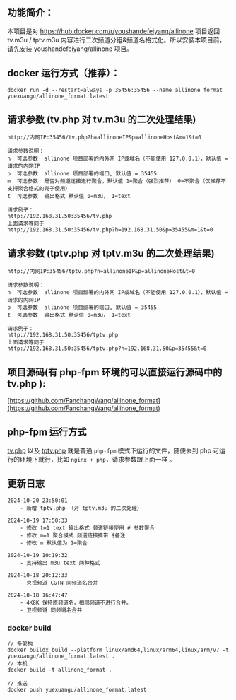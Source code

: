 ## 功能简介：
本项目是对 https://hub.docker.com/r/youshandefeiyang/allinone 项目返回 tv.m3u / tptv.m3u 内容进行二次频道分组&频道名格式化。所以安装本项目前，请先安装 youshandefeiyang/allinone 项目。

## docker 运行方式（推荐）：
```text
docker run -d --restart=always -p 35456:35456 --name allinone_format yuexuangu/allinone_format:latest
```

## 请求参数 (tv.php 对 tv.m3u 的二次处理结果)
```text
http://内网IP:35456/tv.php?h=allinoneIP&p=allinoneHost&m=1&t=0

请求参数说明：
h  可选参数  allinone 项目部署的内外网 IP或域名（不能使用 127.0.0.1），默认值 = 请求的内网IP
p  可选参数  allinone 项目部署的端口, 默认值 = 35455
m  可选参数  是否对频道连接进行聚合，默认值 1=聚合（强烈推荐） 0=不聚合（仅推荐不支持聚合格式的壳子使用）
t  可选参数  输出格式 默认值 0=m3u， 1=text

请求例子：
http://192.168.31.50:35456/tv.php
上面请求等同于
http://192.168.31.50:35456/tv.php?h=192.168.31.50&p=35455&m=1&t=0
```

## 请求参数 (tptv.php 对 tptv.m3u 的二次处理结果)
```text
http://内网IP:35456/tptv.php?h=allinoneIP&p=allinoneHost&t=0

请求参数说明：
h  可选参数  allinone 项目部署的内外网 IP或域名（不能使用 127.0.0.1），默认值 = 请求的内网IP
p  可选参数  allinone 项目部署的端口, 默认值 = 35455
t  可选参数  输出格式 默认值 0=m3u， 1=text

请求例子：
http://192.168.31.50:35456/tptv.php
上面请求等同于
http://192.168.31.50:35456/tptv.php?h=192.168.31.50&p=35455&t=0
```

## 项目源码(有 php-fpm 环境的可以直接运行源码中的 tv.php ):
[https://github.com/FanchangWang/allinone_format](https://github.com/FanchangWang/allinone_format)

## php-fpm 运行方式
[tv.php](./tv.php) 以及 [tptv.php](./tptv.php) 就是普通 `php-fpm` 模式下运行的文件，随便丢到 php 可运行的环境下就行，比如 `nginx + php`，请求参数跟上面一样 。

## 更新日志
```text
2024-10-20 23:50:01
    - 新增 tptv.php （对 tptv.m3u 的二次处理）

2024-10-19 17:50:33
    - 修改 t=1 text 输出格式 频道链接使用 # 参数聚合
    - 修改 m=1 聚合模式 频道链接携带 $备注 
    - 修改 m 默认值为 1=聚合

2024-10-19 10:19:32
    - 支持输出 m3u text 两种格式

2024-10-18 20:12:33
    - 央视频道 CGTN 同频道名合并

2024-10-18 16:47:47
    - 4K8K 保持原频道名，相同频道不进行合并。
    - 卫视频道 同频道名合并
```


### docker build
```text
// 多架构
docker buildx build --platform linux/amd64,linux/arm64,linux/arm/v7 -t yuexuangu/allinone_format:latest .
// 本机
docker build -t allinone_format .

// 推送
docker push yuexuangu/allinone_format:latest
```